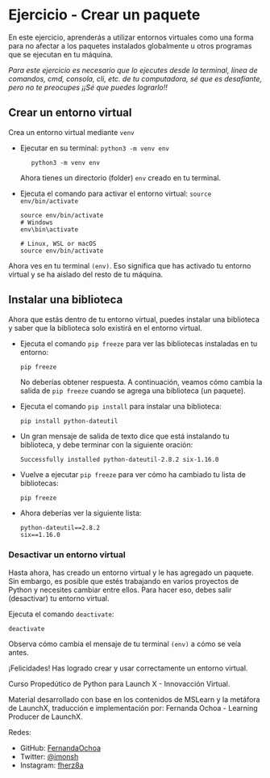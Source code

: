 # Ejercicio - Crear un paquete

En este ejercicio, aprenderás a utilizar entornos virtuales como una forma para no afectar a los paquetes instalados globalmente u otros programas que se ejecutan en tu máquina.

_Para este ejercicio es necesario que lo ejecutes desde la terminal, línea de comandos, cmd, consola, cli, etc. de tu computadora, sé que es desafíante, pero no te preocupes ¡¡Sé que puedes lograrlo!!_

## Crear un entorno virtual

Crea un entorno virtual mediante `venv`

- Ejecutar en su terminal: `python3 -m venv env`

  ```
     python3 -m venv env
  ```

  Ahora tienes un directorio (folder) `env` creado en tu terminal.

- Ejecuta el comando para activar el entorno virtual: `source env/bin/activate`

  ```
  source env/bin/activate
  # Windows
  env\bin\activate

  # Linux, WSL or macOS
  source env/bin/activate
  ```

Ahora ves en tu terminal `(env)`. Eso significa que has activado tu entorno virtual y se ha aislado del resto de tu máquina.

## Instalar una biblioteca

Ahora que estás dentro de tu entorno virtual, puedes instalar una biblioteca y saber que la biblioteca solo existirá en el entorno virtual.

- Ejecuta el comando `pip freeze` para ver las bibliotecas instaladas en tu entorno:

  ```
  pip freeze
  ```

  No deberías obtener respuesta. A continuación, veamos cómo cambia la salida de `pip freeze` cuando se agrega una biblioteca (un paquete).

- Ejecuta el comando `pip install` para instalar una biblioteca:
  ```
  pip install python-dateutil
  ```
- Un gran mensaje de salida de texto dice que está instalando tu biblioteca, y debe terminar con la siguiente oración:

  ```
  Successfully installed python-dateutil-2.8.2 six-1.16.0
  ```

- Vuelve a ejecutar `pip freeze` para ver cómo ha cambiado tu lista de bibliotecas:
  ```
  pip freeze
  ```
- Ahora deberías ver la siguiente lista:
  ```
  python-dateutil==2.8.2
  six==1.16.0
  ```

### Desactivar un entorno virtual

Hasta ahora, has creado un entorno virtual y le has agregado un paquete. Sin embargo, es posible que estés trabajando en varios proyectos de Python y necesites cambiar entre ellos. Para hacer eso, debes salir (desactivar) tu entorno virtual.

Ejecuta el comando `deactivate`:

```
deactivate
```

Observa cómo cambia el mensaje de tu terminal `(env)` a cómo se veía antes.

¡Felicidades! Has logrado crear y usar correctamente un entorno virtual.

Curso Propedútico de Python para Launch X - Innovacción Virtual.

Material desarrollado con base en los contenidos de MSLearn y la metáfora de LaunchX, traducción e implementación por: Fernanda Ochoa - Learning Producer de LaunchX.

Redes:

- GitHub: [FernandaOchoa](https://github.com/FernandaOchoa)
- Twitter: [@imonsh](https://twitter.com/imonsh)
- Instagram: [fherz8a](https://www.instagram.com/fherz8a/)
